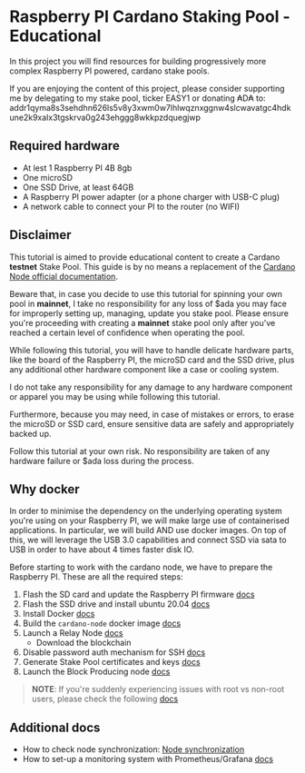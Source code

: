 # Raspberry PI Cardano Staking Pool - Educational

In this project you will find resources for building progressively more complex Raspberry PI powered,
cardano stake pools.

If you are enjoying the content of this project, please consider supporting me by delegating to my stake pool, ticker EASY1 or
donating ₳D₳ to: addr1qyma8s3sehdhn626ls5v8y3xwm0w7lhlwqznxggnw4slcwavatgc4hdkune2k9xalx3tgskrva0g243ehggg8wkkpzdquegjwp

## Required hardware

* At lest 1 Raspberry PI 4B 8gb
* One microSD
* One SSD Drive, at least 64GB
* A Raspberry PI power adapter (or a phone charger with USB-C plug)
* A network cable to connect your PI to the router (no WIFI)

## Disclaimer

This tutorial is aimed to provide educational content to create a Cardano **testnet** Stake Pool. This guide is
by no means a replacement of the [Cardano Node official documentation](https://docs.cardano.org/projects/cardano-node/en/latest/#). 

Beware that, in case you decide to use this tutorial for spinning your own pool in **mainnet**, I take no 
responsibility for any loss of $ada you may face for improperly setting up, managing, update you stake pool.
Please ensure you're proceeding with creating a **mainnet** stake pool only after you've reached a certain level
of confidence when operating the pool.

While following this tutorial, you will have to handle delicate hardware parts, like the board of the Raspberry PI,
the microSD card and the SSD drive, plus any additional other hardware component like a case or cooling system.

I do not take any responsibility for any damage to any hardware component or apparel you may be using while following
this tutorial.

Furthermore, because you may need, in case of mistakes or errors, to erase the microSD or SSD card, ensure sensitive
data are safely and appropriately backed up.

Follow this tutorial at your own risk. No responsibility are taken of any hardware failure or $ada loss during the process.

## Why docker

In order to minimise the dependency on the underlying operating system you're using on your Raspberry PI, we will
make large use of containerised applications. In particular, we will build AND use docker images.
On top of this, we will leverage the USB 3.0 capabilities and connect SSD via sata to USB in order to have about 4 times 
faster disk IO.

Before starting to work with the cardano node, we have to prepare the Raspberry PI. These are all the required steps:

1. Flash the SD card and update the Raspberry PI firmware [docs](/MICRO_SD.md)
2. Flash the SSD drive and install ubuntu 20.04 [docs](/SSD.md)
3. Install Docker [docs](/DOCKER.md)
4. Build the `cardano-node` docker image [docs](/BUILD_CARDANO_NODE.md)
5. Launch a Relay Node [docs](/RELAY_MODE.md)
    * Download the blockchain
6. Disable password auth mechanism for SSH [docs](/SSH.md)
7. Generate Stake Pool certificates and keys [docs](/POOL_KEYS.md)
8. Launch the Block Producing node [docs](/BP_MODE.md)

> **NOTE**: If you're suddenly experiencing issues with root vs non-root users, please check the following [docs](/RUN_NODE_AS_USER.md)

## Additional docs

* How to check node synchronization: [Node synchronization](/NODE_SYNCHRONIZATION.md)
* How to set-up a monitoring system with Prometheus/Grafana [docs](/SETUP_MONITORING.md)
